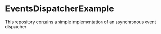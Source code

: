 # EventsDispatcherExample
This repository contains a simple implementation of an asynchronous event dispatcher
